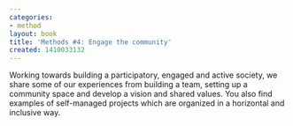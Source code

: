 ```yaml
---
categories:
- method
layout: book
title: 'Methods #4: Engage the community'
created: 1410033132
---
```

Working towards building a participatory, engaged and active society, we share some of our experiences from building a team, setting up a community space and develop a vision and shared values. You also find examples of self-managed projects which are organized in a horizontal and inclusive way.
